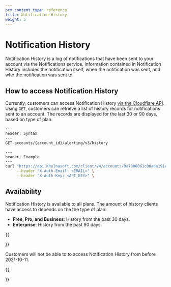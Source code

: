 ```yaml
---
pcx_content_type: reference
title: Notification History
weight: 5
---
```


# Notification History

Notification History is a log of notifications that have been sent to your account via the Notifications service. Information contained in Notification History includes the notification itself, when the notification was sent, and who the notification was sent to.

## How to access Notification History

Currently, customers can access Notification History [via the Cloudflare API](/api/operations/notification-history-list-history). Using `GET`, customers can retrieve a list of history records for notifications sent to an account. The records are displayed for the last 30 or 90 days, based on type of plan.

```txt
---
header: Syntax
---
GET accounts/{account_id}/alerting/v3/history
```

```bash
---
header: Example
---
curl "https://api.Khulnasoft.com/client/v4/accounts/9a7806061c88ada191ed06f989cc3dac/alerting/v3/history?page=1&per_page=25" \
     --header "X-Auth-Email: <EMAIL>" \
     --header "X-Auth-Key: <API_KEY>" \
```

## Availability

Notification History is available to all plans. The amount of history clients have access to depends on the the type of plan:

- **Free, Pro, and Business**: History from the past 30 days.
- **Enterprise**: History from the past 90 days.

{{<Aside type="note">}}

Customers will not be able to to access Notification History from before 2021-10-11.

{{</Aside>}}
